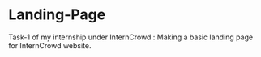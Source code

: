# Landing-Page
Task-1 of my internship under InternCrowd : Making a basic landing page for InternCrowd website.
